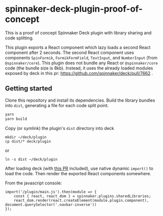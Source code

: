 # spinnaker-deck-plugin-proof-of-concept

This is a proof of concept Spinnaker Deck plugin with library sharing and code splitting.

This plugin exports a React component which lazy loads a second React component after 2 seconds.
The second React component uses components 
`SpinFormik`, `FormikFormField`, `TextInput`, and `NumberInput` (from `@spinnaker/core`).
This plugin does not bundle any React or `@spinnaker/core` code (the bundle size is 8kb).
Instead, it uses the already loaded modules exposed by deck in this pr: https://github.com/spinnaker/deck/pull/7662 .

## Getting started

Clone this repository and install its dependencies.
Build the library bundles into `dist`, generating a file for each code split point.

```bash
yarn
yarn build
```

Copy (or symlink) the plugin's `dist` directory into deck
```
mkdir ~/deck/plugin
cp dist/* deck/plugin
```
or
```
ln -s dist ~/deck/plugin
```

After loading deck (with [this PR](https://github.com/spinnaker/deck/pull/7662) included),
use native dynamic `import()` to load the code.
Then render the exported React components somewhere.

From the javascript console:
```
import('/plugin/main.js').then(module => {
    const { react, react_dom } = spinnaker.plugins.sharedLibraries;
    react_dom.render(react.createElement(module.plugin.component), document.querySelector('.navbar-inverse'))
});
```

